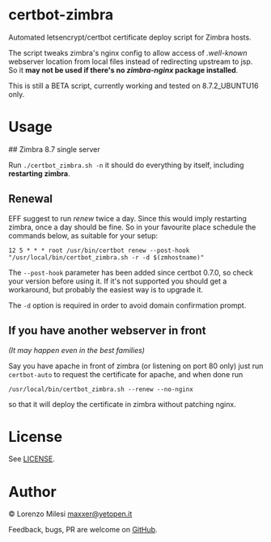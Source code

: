 # certbot-zimbra
Automated letsencrypt/certbot certificate deploy script for Zimbra hosts.

The script tweaks zimbra's nginx config to allow access of *.well-known* webserver location from local files instead of redirecting upstream to jsp. So it **may not be used if there's no *zimbra-nginx* package installed**.

This is still a BETA script, currently working and tested on 8.7.2_UBUNTU16 only.

# Usage

## Zimbra 8.7 single server

Run
`./certbot_zimbra.sh -n`
it should do everything by itself, including **restarting zimbra**.

## Renewal

EFF suggest to run *renew* twice a day. Since this would imply restarting zimbra, once a day should be fine. So in your favourite place schedule
the commands below, as suitable for your setup:

```
12 5 * * * root /usr/bin/certbot renew --post-hook "/usr/local/bin/certbot_zimbra.sh -r -d $(zmhostname)"
```
The `--post-hook` parameter has been added since certbot 0.7.0, so check your version before using it. If it's not supported you should get a workaround, but probably the easiest way is to upgrade it.

The `-d` option is required in order to avoid domain confirmation prompt.

## If you have another webserver in front

*(It may happen even in the best families)*

Say you have apache in front of zimbra (or listening on port 80 only) just run `certbot-auto` to request the certificate for apache, and when done run
```
/usr/local/bin/certbot_zimbra.sh --renew --no-nginx
```
so that it will deploy the certificate in zimbra without patching nginx.

# License

See [LICENSE](LICENSE).

# Author

&copy; Lorenzo Milesi <maxxer@yetopen.it>

Feedback, bugs, PR are welcome on [GitHub](https://github.com/yetopen/certbot-zimbra).
